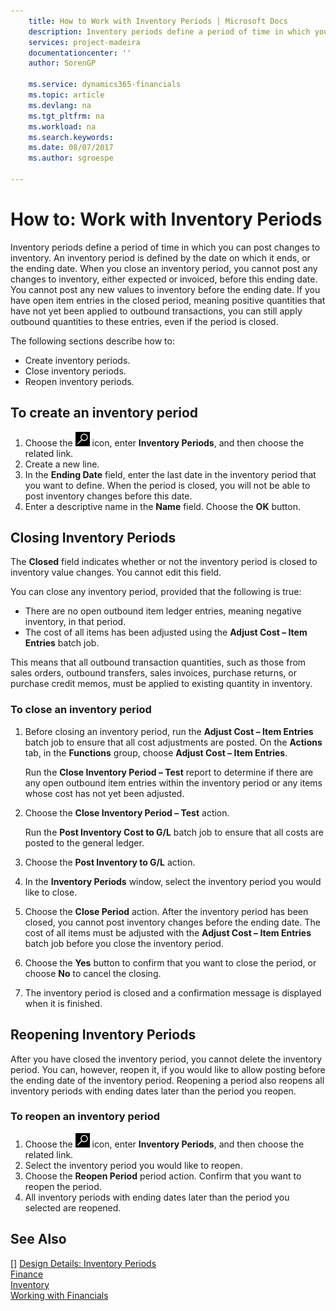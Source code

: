 ```yaml
---
    title: How to Work with Inventory Periods | Microsoft Docs
    description: Inventory periods define a period of time in which you can post changes to inventory. An inventory period is defined by the date on which it ends, or the ending date. When you close an inventory period, you cannot post any changes to inventory, either expected or invoiced, before this ending date. You cannot post any new values to inventory before the ending date. If you have open item entries in the closed period, meaning positive quantities that have not yet been applied to outbound transactions, you can still apply outbound quantities to these entries, even if the period is closed.
    services: project-madeira
    documentationcenter: ''
    author: SorenGP

    ms.service: dynamics365-financials
    ms.topic: article
    ms.devlang: na
    ms.tgt_pltfrm: na
    ms.workload: na
    ms.search.keywords:
    ms.date: 08/07/2017
    ms.author: sgroespe

---
```

# How to: Work with Inventory Periods
Inventory periods define a period of time in which you can post changes to inventory. An inventory period is defined by the date on which it ends, or the ending date. When you close an inventory period, you cannot post any changes to inventory, either expected or invoiced, before this ending date. You cannot post any new values to inventory before the ending date. If you have open item entries in the closed period, meaning positive quantities that have not yet been applied to outbound transactions, you can still apply outbound quantities to these entries, even if the period is closed.  

 The following sections describe how to:  

-   Create inventory periods.  
-   Close inventory periods.  
-   Reopen inventory periods.  

## To create an inventory period  

1.  Choose the ![Search for Page or Report](media/ui-search/search_small.png "Search for Page or Report icon") icon, enter **Inventory Periods**, and then choose the related link.  
2.  Create a new line.  
3.  In the **Ending Date** field, enter the last date in the inventory period that you want to define. When the period is closed, you will not be able to post inventory changes before this date.  
4.  Enter a descriptive name in the **Name** field. Choose the **OK** button.  

## Closing Inventory Periods  
 The **Closed** field indicates whether or not the inventory period is closed to inventory value changes. You cannot edit this field.  

 You can close any inventory period, provided that the following is true:  

-   There are no open outbound item ledger entries, meaning negative inventory, in that period.  
-   The cost of all items has been adjusted using the **Adjust Cost – Item Entries** batch job.  

 This means that all outbound transaction quantities, such as those from sales orders, outbound transfers, sales invoices, purchase returns, or purchase credit memos, must be applied to existing quantity in inventory.  

### To close an inventory period  

1.  Before closing an inventory period, run the **Adjust Cost – Item Entries** batch job to ensure that all cost adjustments are posted. On the **Actions** tab, in the **Functions** group, choose **Adjust Cost – Item Entries**.  

     Run the **Close Inventory Period – Test** report to determine if there are any open outbound item entries within the inventory period or any items whose cost has not yet been adjusted.  
2.  Choose the **Close Inventory Period – Test** action.  

     Run the **Post Inventory Cost to G/L** batch job to ensure that all costs are posted to the general ledger.  
3.  Choose the **Post Inventory to G/L** action.  
4.  In the **Inventory Periods** window, select the inventory period you would like to close.  
5.  Choose the **Close Period** action. After the inventory period has been closed, you cannot post inventory changes before the ending date. The cost of all items must be adjusted with the **Adjust Cost – Item Entries** batch job before you close the inventory period.  
6.  Choose the **Yes** button to confirm that you want to close the period, or choose **No** to cancel the closing.  
7.  The inventory period is closed and a confirmation message is displayed when it is finished.  

## Reopening Inventory Periods  
 After you have closed the inventory period, you cannot delete the inventory period. You can, however, reopen it, if you would like to allow posting before the ending date of the inventory period. Reopening a period also reopens all inventory periods with ending dates later than the period you reopen.  

### To reopen an inventory period  
1.  Choose the ![Search for Page or Report](media/ui-search/search_small.png "Search for Page or Report icon") icon, enter **Inventory Periods**, and then choose the related link.  
2.  Select the inventory period you would like to reopen.  
3.  Choose the **Reopen Period** period action. Confirm that you want to reopen the period.  
4.  All inventory periods with ending dates later than the period you selected are reopened.  

## See Also  
[]
[Design Details: Inventory Periods](design-details-inventory-periods.md)  
[Finance](finance.md)  
[Inventory](inventory-manage-inventory.md)  
[Working with Financials](ui-work-product.md)
